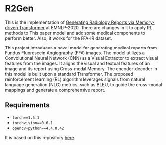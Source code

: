 # R2Gen

This is the implementation of [Generating Radiology Reports via Memory-driven Transformer](https://arxiv.org/pdf/2010.16056.pdf) at EMNLP-2020.
There are changes in it to apply RL methods to This paper model and add some medical components to perform better. Also, it works for the FFA-IR dataset.


This project introduces a novel model for generating medical reports from Fundus Fluorescein Angiography (FFA) images. The model utilizes a Convolutional Neural Network (CNN) as a Visual Extractor to extract visual features from the images. It aligns the visual and textual features of an image and its report using Cross-modal Memory. The encoder-decoder in this model is built upon a standard Transformer. The proposed reinforcement learning (RL) algorithm leverages signals from natural language generation (NLG) metrics, such as BLEU, to guide the cross-modal mappings and generate a comprehensive report.

## Requirements

- `torch==1.5.1`
- `torchvision==0.6.1`
- `opencv-python==4.4.0.42`


It is based on this repository [here](https://github.com/cuhksz-nlp/R2Gen).

